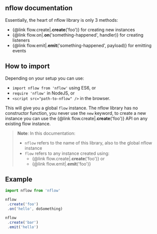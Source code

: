 ## nflow documentation

Essentially, the heart of nflow library is only 3 methods:
 - {@link flow.create|.**create**('foo')} for creating new instances
 - {@link flow.on|.**on**('something-happened', handler)} for creating listeners
 - {@link flow.emit|.**emit**('something-happened', payload)} for emitting events

## How to import
 Depending on your setup you can use:
 - `import nflow from 'nflow'` using ES6, or
 - `require 'nflow'` in NodeJS, or
 - `<script src="path-to-nflow" />` in the browser.

This will give you a global `flow` instance.
The nflow library has no constructor function, you never use the `new` keyword, to create a new instance you can use the {@link flow.create|.**create**('foo')} API on any existing flow instance.

> **Note**:
> In this documentation:
> - `nflow` refers to the name of this library, also to the global nflow instance
> - `flow` refers to any instance created using:
>   - {@link flow.create|.**create**('foo')} or
>   - {@link flow.emit|.**emit**('foo')}

## Example
```js
import nflow from 'nflow'

nflow
 .create('foo')
 .on('hello', doSomething)

nflow
 .create('bar')
 .emit('hello')
```
